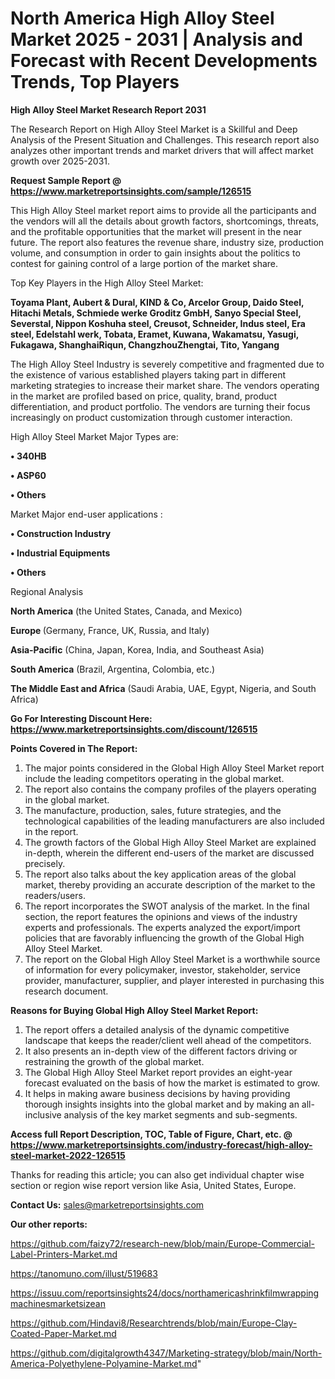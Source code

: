 # North America High Alloy Steel Market 2025 - 2031 | Analysis and Forecast with Recent Developments Trends, Top Players

<strong>High Alloy Steel Market Research Report 2031</strong>

The Research Report on High Alloy Steel Market is a Skillful and Deep Analysis of the Present Situation and Challenges. This research report also analyzes other important trends and market drivers that will affect market growth over 2025-2031.

<strong>Request Sample Report @ <a href=https://www.marketreportsinsights.com/sample/126515>https://www.marketreportsinsights.com/sample/126515</a></strong>

This High Alloy Steel market report aims to provide all the participants and the vendors will all the details about growth factors, shortcomings, threats, and the profitable opportunities that the market will present in the near future. The report also features the revenue share, industry size, production volume, and consumption in order to gain insights about the politics to contest for gaining control of a large portion of the market share.

Top Key Players in the High Alloy Steel Market:

<strong>Toyama Plant, Aubert & Dural, KIND & Co, Arcelor Group, Daido Steel, Hitachi Metals, Schmiede werke Groditz GmbH, Sanyo Special Steel, Severstal, Nippon Koshuha steel, Creusot, Schneider, Indus steel, Era steel, Edelstahl werk, Tobata, Eramet, Kuwana, Wakamatsu, Yasugi, Fukagawa, ShanghaiRiqun, ChangzhouZhengtai, Tito, Yangang</strong>

The High Alloy Steel Industry is severely competitive and fragmented due to the existence of various established players taking part in different marketing strategies to increase their market share. The vendors operating in the market are profiled based on price, quality, brand, product differentiation, and product portfolio. The vendors are turning their focus increasingly on product customization through customer interaction.

High Alloy Steel Market Major Types are:

<strong>• 340HB

• ASP60

• Others</strong>

Market Major end-user applications :

<strong>• Construction Industry

• Industrial Equipments

• Others</strong>

Regional Analysis

</u><strong><b>North America</b></strong> (the United States, Canada, and Mexico)

<strong><b>Europe </b></strong>(Germany, France, UK, Russia, and Italy)

<strong><b>Asia-Pacific</b></strong> (China, Japan, Korea, India, and Southeast Asia)

<strong><b>South America</b></strong> (Brazil, Argentina, Colombia, etc.)

<strong><b>The Middle East and Africa</b></strong> (Saudi Arabia, UAE, Egypt, Nigeria, and South Africa)

<strong>Go For Interesting Discount Here: <a href=https://www.marketreportsinsights.com/discount/126515>https://www.marketreportsinsights.com/discount/126515</a></strong>

<strong>Points Covered in The Report:</strong>
<ol>
  <li>The major points considered in the Global High Alloy Steel Market report include the leading competitors operating in the global market.</li>
  <li>The report also contains the company profiles of the players operating in the global market.</li>
  <li>The manufacture, production, sales, future strategies, and the technological capabilities of the leading manufacturers are also included in the report.</li>
  <li>The growth factors of the Global High Alloy Steel Market are explained in-depth, wherein the different end-users of the market are discussed precisely.</li>
  <li>The report also talks about the key application areas of the global market, thereby providing an accurate description of the market to the readers/users.</li>
  <li>The report incorporates the SWOT analysis of the market. In the final section, the report features the opinions and views of the industry experts and professionals. The experts analyzed the export/import policies that are favorably influencing the growth of the Global High Alloy Steel Market.</li>
  <li>The report on the Global High Alloy Steel Market is a worthwhile source of information for every policymaker, investor, stakeholder, service provider, manufacturer, supplier, and player interested in purchasing this research document.</li>
</ol>
<strong>Reasons for Buying Global High Alloy Steel Market Report:</strong>

<ol>
  <li>The report offers a detailed analysis of the dynamic competitive landscape that keeps the reader/client well ahead of the competitors.</li>
  <li>It also presents an in-depth view of the different factors driving or restraining the growth of the global market.</li>
  <li>The Global High Alloy Steel Market report provides an eight-year forecast evaluated on the basis of how the market is estimated to grow.</li>
  <li>It helps in making aware business decisions by having providing thorough insights insights into the global market and by making an all-inclusive analysis of the key market segments and sub-segments.</li>
</ol>
<strong>Access full Report Description, TOC, Table of Figure, Chart, etc. @ <a href=https://www.marketreportsinsights.com/industry-forecast/high-alloy-steel-market-2022-126515>https://www.marketreportsinsights.com/industry-forecast/high-alloy-steel-market-2022-126515</a></strong>


Thanks for reading this article; you can also get individual chapter wise section or region wise report version like Asia, United States, Europe.

<strong>Contact Us:</strong>
sales@marketreportsinsights.com

<strong>Our other reports:</strong>

<a href=https://github.com/faizy72/research-new/blob/main/Europe-Commercial-Label-Printers-Market.md>https://github.com/faizy72/research-new/blob/main/Europe-Commercial-Label-Printers-Market.md</a>

<a href=https://tanomuno.com/illust/519683>https://tanomuno.com/illust/519683</a>

<a href=https://issuu.com/reportsinsights24/docs/northamericashrinkfilmwrappingmachinesmarketsizean>https://issuu.com/reportsinsights24/docs/northamericashrinkfilmwrappingmachinesmarketsizean</a>

<a href=https://github.com/Hindavi8/Researchtrends/blob/main/Europe-Clay-Coated-Paper-Market.md>https://github.com/Hindavi8/Researchtrends/blob/main/Europe-Clay-Coated-Paper-Market.md</a>

<a href=https://github.com/digitalgrowth4347/Marketing-strategy/blob/main/North-America-Polyethylene-Polyamine-Market.md>https://github.com/digitalgrowth4347/Marketing-strategy/blob/main/North-America-Polyethylene-Polyamine-Market.md</a>"
